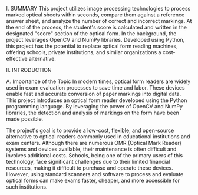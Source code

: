 I. SUMMARY
This project utilizes image processing technologies to process marked optical sheets within seconds, compare them against a reference answer sheet, and analyze the number of correct and incorrect markings. At the end of the process, the student's score is calculated and written in the designated "score" section of the optical form. In the background, the project leverages OpenCV and NumPy libraries. Developed using Python, this project has the potential to replace optical form reading machines, offering schools, private institutions, and similar organizations a cost-effective alternative.

II. INTRODUCTION

A. Importance of the Topic
In modern times, optical form readers are widely used in exam evaluation processes to save time and labor. These devices enable fast and accurate conversion of paper markings into digital data. This project introduces an optical form reader developed using the Python programming language. By leveraging the power of OpenCV and NumPy libraries, the detection and analysis of markings on the form have been made possible.

The project's goal is to provide a low-cost, flexible, and open-source alternative to optical readers commonly used in educational institutions and exam centers. Although there are numerous OMR (Optical Mark Reader) systems and devices available, their maintenance is often difficult and involves additional costs. Schools, being one of the primary users of this technology, face significant challenges due to their limited financial resources, making it difficult to purchase and operate these devices. However, using standard scanners and software to process and evaluate optical forms can make exams faster, cheaper, and more accessible for such institutions.
